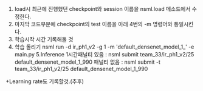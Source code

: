 1. load시 최근에 진행했던 checkpoint와 session 이름을 nsml.load 메소드에서 수정한다.
2. 마지막 코드부분에 checkpoint의 test 이름을 아래 4번의 -m 명령어와 통일시킨다.
3. 학습시작 시간 기록해둘 것
4. 학습 돌리기
    nsml run -d ir_ph1_v2 -g 1 -m 'default_densenet_model_1_' -e main.py
5.Inference
    1시간패널티 있음 : nsml submit team_33/ir_ph1_v2/25 default_densenet_model_1_990
    패널티 없음 : nsml submit -t team_33/ir_ph1_v2/25 default_densenet_model_1_990

+Learning rate도 기록할것.(추후)